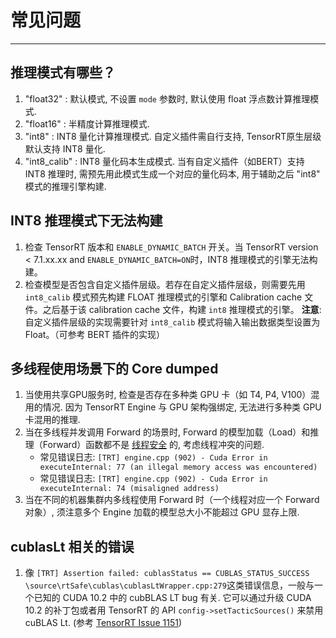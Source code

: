 # 常见问题

----

## 推理模式有哪些？

1. "float32" : 默认模式, 不设置 `mode` 参数时, 默认使用 float 浮点数计算推理模式. 
2. "float16" : 半精度计算推理模式. 
3. "int8" : INT8 量化计算推理模式. 自定义插件需自行支持, TensorRT原生层级默认支持 INT8 量化. 
4. "int8_calib" : INT8 量化码本生成模式. 当有自定义插件（如BERT）支持 INT8 推理时, 需预先用此模式生成一个对应的量化码本, 用于辅助之后 "int8" 模式的推理引擎构建.

## INT8 推理模式下无法构建

1. 检查 TensorRT 版本和 `ENABLE_DYNAMIC_BATCH` 开关。当 TensorRT version < 7.1.xx.xx and `ENABLE_DYNAMIC_BATCH=ON`时，INT8 推理模式的引擎无法构建。
2. 检查模型是否包含自定义插件层级。若存在自定义插件层级，则需要先用 `int8_calib` 模式预先构建 FLOAT 推理模式的引擎和 Calibration cache 文件。之后基于该 calibration cache 文件，构建 `int8` 推理模式的引擎。 **注意**: 自定义插件层级的实现需要针对 `int8_calib` 模式将输入输出数据类型设置为 Float。（可参考 BERT 插件的实现）

## 多线程使用场景下的 Core dumped

1. 当使用共享GPU服务时, 检查是否存在多种类 GPU 卡（如 T4, P4, V100）混用的情况. 因为 TensorRT Engine 与 GPU 架构强绑定, 无法进行多种类 GPU 卡混用的推理. 
2. 当在多线程并发调用 Forward 的场景时, Forward 的模型加载（Load）和推理（Forward）函数都不是 [线程安全](https://docs.nvidia.com/deeplearning/tensorrt/best-practices/index.html#thread-safety) 的, 考虑线程冲突的问题. 
    - 常见错误日志: `[TRT] engine.cpp (902) - Cuda Error in executeInternal: 77 (an illegal memory access was encountered)`
    - 常见错误日志: `[TRT] engine.cpp (902) - Cuda Error in executeInternal: 74 (misaligned address)`
3. 当在不同的机器集群内多线程使用 Forward 时（一个线程对应一个 Forward 对象）, 须注意多个 Engine 加载的模型总大小不能超过 GPU 显存上限. 

## cublasLt 相关的错误

1. 像 `[TRT] Assertion failed: cublasStatus == CUBLAS_STATUS_SUCCESS \source\rtSafe\cublas\cublasLtWrapper.cpp:279`这类错误信息，一般与一个已知的 CUDA 10.2 中的 cubBLAS LT bug 有关. 它可以通过升级 CUDA 10.2 的补丁包或者用 TensorRT 的 API `config->setTacticSources()` 来禁用 cuBLAS Lt. (参考 [TensorRT Issue 1151](https://github.com/NVIDIA/TensorRT/issues/1151))